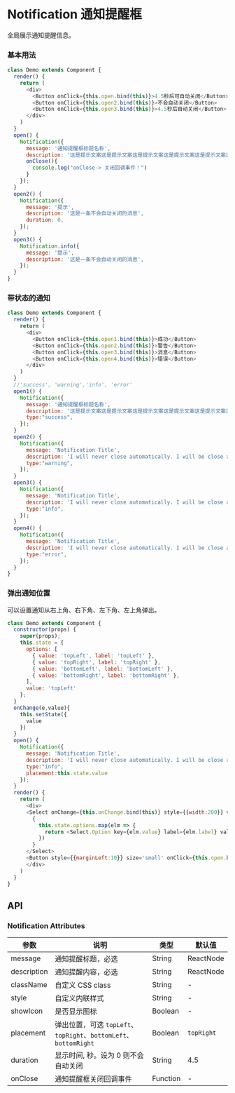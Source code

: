 Notification 通知提醒框
===

全局展示通知提醒信息。

### 基本用法

<!--DemoStart--> 
```js
class Demo extends Component {
  render() {
    return (
      <div>
        <Button onClick={this.open.bind(this)}>4.5秒后可自动关闭</Button>
        <Button onClick={this.open2.bind(this)}>不会自动关闭</Button>
        <Button onClick={this.open3.bind(this)}>4.5秒后自动关闭</Button>
      </div>
    )
  }
  open() {
    Notification({
      message: '通知提醒框标题名称',
      description: '这是提示文案这是提示文案这是提示文案这是提示文案这是提示文案这是提示文案这是提示文案这是提示文案',
      onClose(){
        console.log("onClose-> 关闭回调事件！")
      }
    });
  }
  open2() {
    Notification({
      message: '提示',
      description: '这是一条不会自动关闭的消息',
      duration: 0,
    });
  }
  open3() {
    Notification.info({
      message: '提示',
      description: '这是一条不会自动关闭的消息',
    });
  }
}
```
<!--End-->


### 带状态的通知

<!--DemoStart--> 
```js
class Demo extends Component {
  render() {
    return (
      <div>
        <Button onClick={this.open1.bind(this)}>成功</Button>
        <Button onClick={this.open2.bind(this)}>警告</Button>
        <Button onClick={this.open3.bind(this)}>消息</Button>
        <Button onClick={this.open4.bind(this)}>错误</Button>
      </div>
    )
  }
  //'success', 'warning','info', 'error'
  open1() {
    Notification({
      message: '通知提醒框标题名称',
      description: '这是提示文案这是提示文案这是提示文案这是提示文案这是提示文案这是提示文案这是提示文案这是提示文案',
      type:"success",
    });
  }
  open2() {
    Notification({
      message: 'Notification Title',
      description: 'I will never close automatically. I will be close automatically. I will never close automatically.',
      type:"warning",
    });
  }
  open3() {
    Notification({
      message: 'Notification Title',
      description: 'I will never close automatically. I will be close automatically. I will never close automatically.',
      type:"info",
    });
  }
  open4() {
    Notification({
      message: 'Notification Title',
      description: 'I will never close automatically. I will be close automatically. I will never close automatically.',
      type:"error",
    });
  }
}
```
<!--End-->

### 弹出通知位置

可以设置通知从右上角、右下角、左下角、左上角弹出。

<!--DemoStart--> 
```js
class Demo extends Component {
  constructor(props) {
    super(props);
    this.state = {
      options: [
        { value: 'topLeft', label: 'topLeft' }, 
        { value: 'topRight', label: 'topRight' }, 
        { value: 'bottomLeft', label: 'bottomLeft' }, 
        { value: 'bottomRight', label: 'bottomRight' }, 
      ],
      value: 'topLeft'
    };
  }
  onChange(e,value){
    this.setState({
      value
    })
  }
  open() {
    Notification({
      message: 'Notification Title',
      description: 'I will never close automatically. I will be close automatically. I will never close automatically.',
      type:"info",
      placement:this.state.value
    });
  }
  render() {
    return (
      <div>
      <Select onChange={this.onChange.bind(this)} style={{width:200}} value={this.state.value}>
        {
          this.state.options.map(elm => {
            return <Select.Option key={elm.value} label={elm.label} value={elm.value} disabled={elm.disabled} />
          })
        }
      </Select>
      <Button style={{marginLeft:10}} size='small' onClick={this.open.bind(this)}>点击</Button>
      </div>
    )
  }
}
```
<!--End-->


## API

### Notification Attributes

| 参数 | 说明 | 类型 | 默认值 |
|--------- |-------- |--------- |-------- |
| message | 通知提醒标题，必选 | String|ReactNode | - |
| description | 通知提醒内容，必选 | String|ReactNode | - |
| className | 自定义 CSS class | String | - |
| style | 自定义内联样式 | String | - |
| showIcon | 是否显示图标 | Boolean | - |
| placement | 弹出位置，可选 `topLeft`、`topRight`、`bottomLeft`、`bottomRight` | Boolean | `topRight` |
| duration | 显示时间, 秒。设为 0 则不会自动关闭 | String | 4.5 |
| onClose | 通知提醒框关闭回调事件 | Function | - |